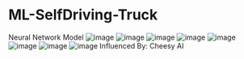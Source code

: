 # ML-SelfDriving-Truck
Neural Network Model
![image](https://user-images.githubusercontent.com/84002353/223554347-d2f8bd42-596d-49d6-807b-d921bac04b1a.png)
![image](https://user-images.githubusercontent.com/84002353/223555732-de063d86-ca0b-4c8e-bfd4-41b338144f40.png)
![image](https://user-images.githubusercontent.com/84002353/223554800-863c1141-72d9-49b7-8fdd-ee8d0254e4b4.png)
![image](https://user-images.githubusercontent.com/84002353/223554835-18040566-8237-494e-9b18-38a1a340cec1.png)
![image](https://user-images.githubusercontent.com/84002353/223555111-d8c1013a-60cf-41ef-822f-604447046b1d.png)
![image](https://user-images.githubusercontent.com/84002353/223555304-cf871c83-9a97-4c7f-846b-876cb1dcf052.png)
![image](https://user-images.githubusercontent.com/84002353/223555365-855173ce-7a6c-434b-8b12-daf14e1cab02.png)
![image](https://user-images.githubusercontent.com/84002353/223555422-fd4b15ca-dc04-4cda-bc40-24a48ec0476c.png)
Influenced By: Cheesy AI



